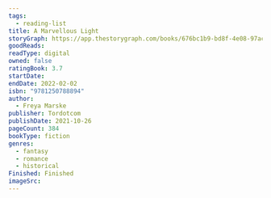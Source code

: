 ```yaml
---
tags:
  - reading-list
title: A Marvellous Light
storyGraph: https://app.thestorygraph.com/books/676bc1b9-bd8f-4e08-97ac-d87cce106ae3
goodReads:
readType: digital
owned: false
ratingBook: 3.7
startDate:
endDate: 2022-02-02
isbn: "9781250788894"
author:
  - Freya Marske
publisher: Tordotcom
publishDate: 2021-10-26
pageCount: 384
bookType: fiction
genres:
  - fantasy
  - romance
  - historical
Finished: Finished
imageSrc:
---
```

